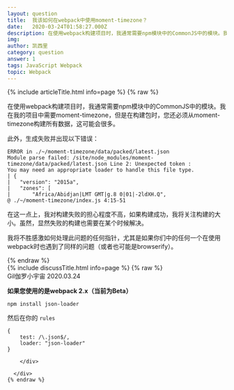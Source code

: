```yaml
---
layout: question
title:  我该如何在webpack中使用moment-timezone？
date:   2020-03-24T01:58:27.000Z
description: 在使用webpack构建项目时，我通常需要npm模块中的CommonJS中的模块。我在我的项目中需要moment-timezone，但是在构建包时，您还必...
img: 
author: 凯西里
category: question
answer: 1
tags: JavaScript Webpack
topic: Webpack
---
```

<div class="article-root">
  <div class="article">
    {% include articleTitle.html info=page %}
    {% raw %}
    <div class="article-content"><p><font style="vertical-align: inherit;"><font style="vertical-align: inherit;">在使用webpack构建项目时，我通常需要npm模块中的CommonJS中的模块。</font><font style="vertical-align: inherit;">我在我的项目中需要moment-timezone，但是在构建包时，您还必须从moment-timezone构建所有数据，这可能会很多。</font></font></p>

<p><font style="vertical-align: inherit;"><font style="vertical-align: inherit;">此外，生成失败并出现以下错误：</font></font></p>

<pre><code>ERROR in ./~/moment-timezone/data/packed/latest.json<font></font>
Module parse failed: /site/node_modules/moment-timezone/data/packed/latest.json Line 2: Unexpected token :<font></font>
You may need an appropriate loader to handle this file type.<font></font>
| {<font></font>
|   "version": "2015a",<font></font>
|   "zones": [<font></font>
|       "Africa/Abidjan|LMT GMT|g.8 0|01|-2ldXH.Q",<font></font>
@ ./~/moment-timezone/index.js 4:15-51<font></font>
</code></pre>

<p><font style="vertical-align: inherit;"><font style="vertical-align: inherit;">在这一点上，我对构建失败的担心程度不高，如果构建成功，我将关注构建的大小。</font><font style="vertical-align: inherit;">虽然，显然失败的构建也需要在某个时候解决。</font></font></p>

<p><font style="vertical-align: inherit;"><font style="vertical-align: inherit;">我将不胜感激如何处理此问题的任何指针，尤其是如果你们中的任何一个在使用webpack时也遇到了同样的问题（或者也可能是browserify）。</font></font></p></div>
    {% endraw %}
  </div>

  <div class="discuss-wrapper">
    {% include discussTitle.html info=page %}
    {% raw %}
    <div class="discuss-item">
        <div class="discuss-parent">
          <div class="discuss-meta">
            <span class="discuss-user">Gil伽罗小宇宙</span>
            <span class="discuss-time">2020.03.24</span>
          </div>
          <div class="discuss-comment"><p><strong><font style="vertical-align: inherit;"><font style="vertical-align: inherit;">如果您使用的是webpack 2.x（当前为Beta）</font></font></strong>  </p>

<pre><code>npm install json-loader
</code></pre>

<p><font style="vertical-align: inherit;"><font style="vertical-align: inherit;">然后在你的 </font></font><code>rules</code></p>

<pre><code>{<font></font>
    test: /\.json$/,<font></font>
    loader: "json-loader"<font></font>
}<font></font>
</code></pre></div>
        </div>
        
      </div>
    {% endraw %}
  </div>
<div>
